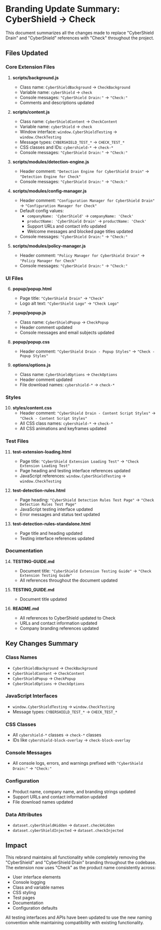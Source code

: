 # Branding Update Summary: CyberShield → Check

This document summarizes all the changes made to replace "CyberShield Drain" and "CyberShield" references with "Check" throughout the project.

## Files Updated

### Core Extension Files

1. **scripts/background.js**
   - Class name: `CyberShieldBackground` → `CheckBackground`
   - Variable name: `cyberShield` → `check`
   - Console messages: `"CyberShield Drain:"` → `"Check:"`
   - Comments and descriptions updated

2. **scripts/content.js**
   - Class name: `CyberShieldContent` → `CheckContent`
   - Variable name: `cyberShield` → `check`
   - Window interface: `window.CyberShieldTesting` → `window.CheckTesting`
   - Message types: `CYBERSHIELD_TEST_*` → `CHECK_TEST_*`
   - CSS classes and IDs: `cybershield-*` → `check-*`
   - Console messages: `"CyberShield Drain:"` → `"Check:"`

3. **scripts/modules/detection-engine.js**
   - Header comment: `"Detection Engine for CyberShield Drain"` → `"Detection Engine for Check"`
   - Console messages: `"CyberShield Drain:"` → `"Check:"`

4. **scripts/modules/config-manager.js**
   - Header comment: `"Configuration Manager for CyberShield Drain"` → `"Configuration Manager for Check"`
   - Default config values:
     - `companyName: 'CyberShield'` → `companyName: 'Check'`
     - `productName: 'CyberShield Drain'` → `productName: 'Check'`
     - Support URLs and contact info updated
     - Welcome messages and blocked page titles updated
   - Console messages: `"CyberShield Drain:"` → `"Check:"`

5. **scripts/modules/policy-manager.js**
   - Header comment: `"Policy Manager for CyberShield Drain"` → `"Policy Manager for Check"`
   - Console messages: `"CyberShield Drain:"` → `"Check:"`

### UI Files

6. **popup/popup.html**
   - Page title: `"CyberShield Drain"` → `"Check"`
   - Logo alt text: `"CyberShield Logo"` → `"Check Logo"`

7. **popup/popup.js**
   - Class name: `CyberShieldPopup` → `CheckPopup`
   - Header comment updated
   - Console messages and email subjects updated

8. **popup/popup.css**
   - Header comment: `"CyberShield Drain - Popup Styles"` → `"Check - Popup Styles"`

9. **options/options.js**
   - Class name: `CyberShieldOptions` → `CheckOptions`
   - Header comment updated
   - File download names: `cybershield-*` → `check-*`

### Styles

10. **styles/content.css**
    - Header comment: `"CyberShield Drain - Content Script Styles"` → `"Check - Content Script Styles"`
    - All CSS class names: `cybershield-*` → `check-*`
    - All CSS animations and keyframes updated

### Test Files

11. **test-extension-loading.html**
    - Page title: `"CyberShield Extension Loading Test"` → `"Check Extension Loading Test"`
    - Page heading and testing interface references updated
    - JavaScript references: `window.CyberShieldTesting` → `window.CheckTesting`

12. **test-detection-rules.html**
    - Page heading: `"CyberShield Detection Rules Test Page"` → `"Check Detection Rules Test Page"`
    - JavaScript testing interface updated
    - Error messages and status text updated

13. **test-detection-rules-standalone.html**
    - Page title and heading updated
    - Testing interface references updated

### Documentation

14. **TESTING-GUIDE.md**
    - Document title: `"CyberShield Extension Testing Guide"` → `"Check Extension Testing Guide"`
    - All references throughout the document updated

15. **TESTING_GUIDE.md**
    - Document title updated

16. **README.md**
    - All references to CyberShield updated to Check
    - URLs and contact information updated
    - Company branding references updated

## Key Changes Summary

### Class Names
- `CyberShieldBackground` → `CheckBackground`
- `CyberShieldContent` → `CheckContent`
- `CyberShieldPopup` → `CheckPopup`
- `CyberShieldOptions` → `CheckOptions`

### JavaScript Interfaces
- `window.CyberShieldTesting` → `window.CheckTesting`
- Message types: `CYBERSHIELD_TEST_*` → `CHECK_TEST_*`

### CSS Classes
- All `cybershield-*` classes → `check-*` classes
- IDs like `cybershield-block-overlay` → `check-block-overlay`

### Console Messages
- All console logs, errors, and warnings prefixed with `"CyberShield Drain:"` → `"Check:"`

### Configuration
- Product name, company name, and branding strings updated
- Support URLs and contact information updated
- File download names updated

### Data Attributes
- `dataset.cyberShieldHidden` → `dataset.checkHidden`
- `dataset.cyberShieldInjected` → `dataset.checkInjected`

## Impact

This rebrand maintains all functionality while completely removing the "CyberShield" and "CyberShield Drain" branding throughout the codebase. The extension now uses "Check" as the product name consistently across:

- User interface elements
- Console logging
- Class and variable names
- CSS styling
- Test pages
- Documentation
- Configuration defaults

All testing interfaces and APIs have been updated to use the new naming convention while maintaining compatibility with existing functionality.
